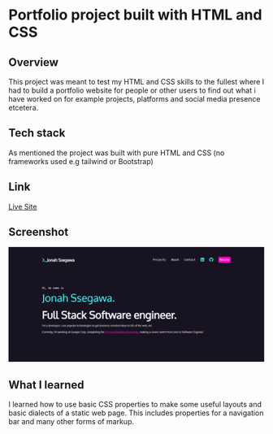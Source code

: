 # Portfolio project built with HTML and CSS

## Overview
This project was meant to test my HTML and CSS skills to the fullest where I had to build a portfolio website for people or other users to find out what i have worked on for example projects, platforms and social media presence etcetera.

## Tech stack 
As mentioned the project was built with pure HTML and CSS (no frameworks used e.g tailwind or Bootstrap)

## Link
[Live Site](https://devjhex-portfolio.netlify.app/)

## Screenshot
![My screenshot](/IMG/solution.png)

## What I learned
I learned how to use basic CSS properties to make some useful layouts and basic dialects of a static web page. This includes properties for a navigation bar and many other forms of markup.
